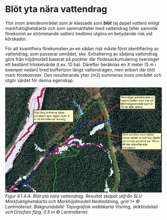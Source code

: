 # Blöt yta nära vattendrag

Ytor inom ärendeområdet som är klassade som ***blöt*** (ej *öppet vatten*)
enligt markfuktighetskarta och som sammanfaller med vattendrag (eller sannolik
förekomst av strömmande vatten) bedöms utgöra en betydande risk vid körskador.

För att kvantifiera förekomsten av en sådan risk måste först identifiering av
vattendrag, som passerar området, ske. Extrahering av sådana vattendrag görs
från höjdmodell baserat på punkter där flödesackumulering överstiger ett bestämt
tröskelvärde (t.ex. 10 ha). Därefter beräknas en *X* meter (5 m i exempel nedan)
bred buffertzon längs vattendragen, men enbart där blöt mark förekommer. Den
resulterande ytan (m2) summeras inom området och utgör värdet för denna
egenskap.

![](../../img/out-wetstr.jpg)
*Figur 4.1.4.A. Blöt yta nära vattendrag. Resultat skapat utifrån SLU
Markfuktighetskarta och Markhöjdmodell Nedladdning, grid 1+ © Lantmäteriet.
Bakgrundsbild: Topografisk webbkarta Visning, skiktindelad och Ortofoto färg,
0.5 m © Lantmäteriet.*
